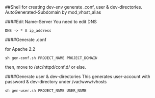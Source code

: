 ##Shell for creating dev-env
generate .conf, user & dev-directories.
AutoGenerated-Subdomain by mod_vhost_alias

####Edit Name-Server
You need to edit DNS

```DNS -> * A ip_address```

####Generate .conf

for Apache 2.2

```
sh gen-conf.sh PROJECT_NAME PROJECT_DOMAIN
```
then, move to /etc/httpd/conf.d/ or else.

####Generate user & dev-directories
This generates user-account with password & dev-directory under /var/www/vhosts
```
sh gen-user.sh PROJECT_NAME USER_NAME
```
